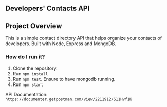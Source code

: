 Developers' Contacts API
---
## Project Overview

This is a simple contact directory API that helps organize your contacts of developers.
Built with Node, Express and MongoDB.

### How do I run it?

1. Clone the repository.
2. Run `npm install`
3. Run `npm test`. Ensure to have mongodb running.
4. Run `npm start`

API Documentation: `https://documenter.getpostman.com/view/2211912/S11Hvf1K`